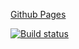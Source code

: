 [Github Pages](https:///goldboy1001.github.io/dom/)

[![Build status](https://ci.appveyor.com/api/projects/status/jbk6bfpbe230sotc?svg=true)](https://ci.appveyor.com/project/GoldBoy1001/dom)